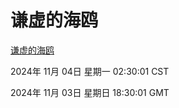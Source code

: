 # 谦虚的海鸥
[谦虚的海鸥](http://219.139.197.74:56308/qxdho/course/base/hotlink/index.php)

2024年 11月 04日 星期一 02:30:01 CST

2024年 11月 03日 星期日 18:30:01 GMT
